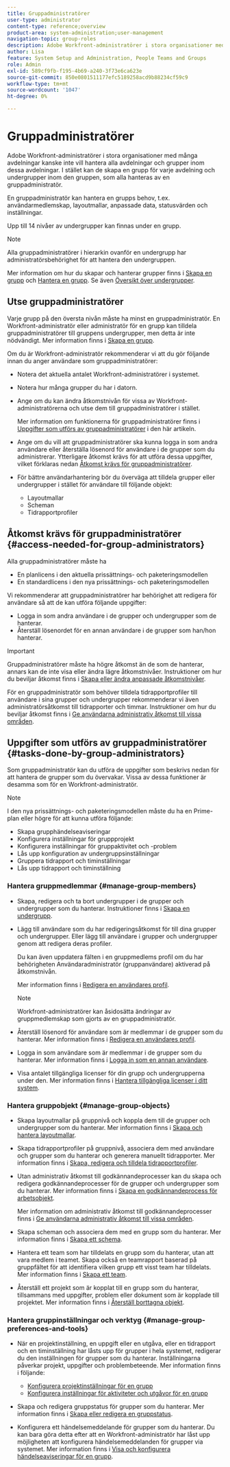 ```yaml
---
title: Gruppadministratörer
user-type: administrator
content-type: reference;overview
product-area: system-administration;user-management
navigation-topic: group-roles
description: Adobe Workfront-administratörer i stora organisationer med många avdelningar kanske inte vill hantera alla avdelningar och grupper inom dessa avdelningar. I stället kan de skapa en grupp för varje avdelning och undergrupper inom den gruppen, som alla hanteras av en gruppadministratör.
author: Lisa
feature: System Setup and Administration, People Teams and Groups
role: Admin
exl-id: 589cf9fb-f195-4b69-a240-3f73e6ca623e
source-git-commit: 850e0801511177efc5189258acd9b88234cf59c9
workflow-type: tm+mt
source-wordcount: '1047'
ht-degree: 0%

---
```


# Gruppadministratörer

<!-- Audited: 12/2023 -->

Adobe Workfront-administratörer i stora organisationer med många avdelningar kanske inte vill hantera alla avdelningar och grupper inom dessa avdelningar. I stället kan de skapa en grupp för varje avdelning och undergrupper inom den gruppen, som alla hanteras av en gruppadministratör.

En gruppadministratör kan hantera en grupps behov, t.ex. användarmedlemskap, layoutmallar, anpassade data, statusvärden och inställningar.

Upp till 14 nivåer av undergrupper kan finnas under en grupp.

>[!NOTE]
>
>Alla gruppadministratörer i hierarkin ovanför en undergrupp har administratörsbehörighet för att hantera den undergruppen.

Mer information om hur du skapar och hanterar grupper finns i [Skapa en grupp](../../../administration-and-setup/manage-groups/create-and-manage-groups/create-a-group.md) och [Hantera en grupp](../../../administration-and-setup/manage-groups/create-and-manage-groups/manage-a-group.md). Se även [Översikt över undergrupper](../../../administration-and-setup/manage-groups/groups-overview/subgroups.md).

## Utse gruppadministratörer

Varje grupp på den översta nivån måste ha minst en gruppadministratör. En Workfront-administratör eller administratör för en grupp kan tilldela gruppadministratörer till gruppens undergrupper, men detta är inte nödvändigt. Mer information finns i [Skapa en grupp](../../../administration-and-setup/manage-groups/create-and-manage-groups/create-a-group.md).

Om du är Workfront-administratör rekommenderar vi att du gör följande innan du anger användare som gruppadministratörer:

* Notera det aktuella antalet Workfront-administratörer i systemet.
* Notera hur många grupper du har i datorn.
* Ange om du kan ändra åtkomstnivån för vissa av Workfront-administratörerna och utse dem till gruppadministratörer i stället.

  Mer information om funktionerna för gruppadministratörer finns i [Uppgifter som utförs av gruppadministratörer](#tasks-done-by-group-administrators) i den här artikeln.

* Ange om du vill att gruppadministratörer ska kunna logga in som andra användare eller återställa lösenord för användare i de grupper som du administrerar. Ytterligare åtkomst krävs för att utföra dessa uppgifter, vilket förklaras nedan [Åtkomst krävs för gruppadministratörer](#access-needed-for-group-administrators).
* För bättre användarhantering bör du överväga att tilldela grupper eller undergrupper i stället för användare till följande objekt:

   * Layoutmallar
   * Scheman
   * Tidrapportprofiler

## Åtkomst krävs för gruppadministratörer {#access-needed-for-group-administrators}

Alla gruppadministratörer måste ha

* En planlicens i den aktuella prissättnings- och paketeringsmodellen
* En standardlicens i den nya prissättnings- och paketeringsmodellen

Vi rekommenderar att gruppadministratörer har behörighet att redigera för användare så att de kan utföra följande uppgifter:

* Logga in som andra användare i de grupper och undergrupper som de hanterar.
* Återställ lösenordet för en annan användare i de grupper som han/hon hanterar.

>[!IMPORTANT]
>
>Gruppadministratörer måste ha högre åtkomst än de som de hanterar, annars kan de inte visa eller ändra lägre åtkomstnivåer.
>Instruktioner om hur du beviljar åtkomst finns i [Skapa eller ändra anpassade åtkomstnivåer](../../../administration-and-setup/add-users/configure-and-grant-access/create-modify-access-levels.md).

För en gruppadministratör som behöver tilldela tidrapportprofiler till användare i sina grupper och undergrupper rekommenderar vi även administratörsåtkomst till tidrapporter och timmar. Instruktioner om hur du beviljar åtkomst finns i [Ge användarna administrativ åtkomst till vissa områden](../../../administration-and-setup/add-users/configure-and-grant-access/grant-users-admin-access-certain-areas.md).

## Uppgifter som utförs av gruppadministratörer {#tasks-done-by-group-administrators}

Som gruppadministratör kan du utföra de uppgifter som beskrivs nedan för att hantera de grupper som du övervakar. Vissa av dessa funktioner är desamma som för en Workfront-administratör.

>[!NOTE]
>
>I den nya prissättnings- och paketeringsmodellen måste du ha en Prime-plan eller högre för att kunna utföra följande:
>
> * Skapa grupphändelseaviseringar
> * Konfigurera inställningar för gruppprojekt
> * Konfigurera inställningar för gruppaktivitet och -problem
> * Lås upp konfiguration av undergruppsinställningar
> * Gruppera tidrapport och timinställningar
> * Lås upp tidrapport och timinställning

### Hantera gruppmedlemmar {#manage-group-members}

* Skapa, redigera och ta bort undergrupper i de grupper och undergrupper som du hanterar. Instruktioner finns i [Skapa en undergrupp](../../../administration-and-setup/manage-groups/create-and-manage-subgroups/create-a-subgroup.md).
* Lägg till användare som du har redigeringsåtkomst för till dina grupper och undergrupper. Eller lägg till användare i grupper och undergrupper genom att redigera deras profiler.

  Du kan även uppdatera fälten i en gruppmedlems profil om du har behörigheten Användaradministratör (gruppanvändare) aktiverad på åtkomstnivån.

  Mer information finns i [Redigera en användares profil](../../../administration-and-setup/add-users/create-and-manage-users/edit-a-users-profile.md).

  >[!NOTE]
  >
  >Workfront-administratörer kan åsidosätta ändringar av gruppmedlemskap som gjorts av en gruppadministratör.

* Återställ lösenord för användare som är medlemmar i de grupper som du hanterar. Mer information finns i [Redigera en användares profil](../../../administration-and-setup/add-users/create-and-manage-users/edit-a-users-profile.md).
* Logga in som användare som är medlemmar i de grupper som du hanterar. Mer information finns i [Logga in som en annan användare](../../../administration-and-setup/add-users/create-and-manage-users/log-in-as-another-user.md).
* Visa antalet tillgängliga licenser för din grupp och undergrupperna under den. Mer information finns i [Hantera tillgängliga licenser i ditt system](../../../administration-and-setup/get-started-wf-administration/manage-available-licenses-in-your-system.md).

### Hantera gruppobjekt {#manage-group-objects}

* Skapa layoutmallar på gruppnivå och koppla dem till de grupper och undergrupper som du hanterar. Mer information finns i [Skapa och hantera layoutmallar](../../../administration-and-setup/customize-workfront/use-layout-templates/create-and-manage-layout-templates.md).
* Skapa tidrapportprofiler på gruppnivå, associera dem med användare och grupper som du hanterar och generera manuellt tidrapporter. Mer information finns i [Skapa, redigera och tilldela tidrapportprofiler](../../../timesheets/create-and-manage-timesheets/create-timesheet-profiles.md).
* Utan administrativ åtkomst till godkännandeprocesser kan du skapa och redigera godkännandeprocesser för de grupper och undergrupper som du hanterar. Mer information finns i [Skapa en godkännandeprocess för arbetsobjekt](../../../administration-and-setup/customize-workfront/configure-approval-milestone-processes/create-approval-processes.md).

  Mer information om administrativ åtkomst till godkännandeprocesser finns i [Ge användarna administrativ åtkomst till vissa områden](../../../administration-and-setup/add-users/configure-and-grant-access/grant-users-admin-access-certain-areas.md).

* Skapa scheman och associera dem med en grupp som du hanterar. Mer information finns i [Skapa ett schema](../../../administration-and-setup/set-up-workfront/configure-timesheets-schedules/create-schedules.md).
* Hantera ett team som har tilldelats en grupp som du hanterar, utan att vara medlem i teamet. Skapa också en teamrapport baserad på gruppfältet för att identifiera vilken grupp ett visst team har tilldelats. Mer information finns i [Skapa ett team](../../../people-teams-and-groups/create-and-manage-teams/create-a-team.md).
* Återställ ett projekt som är kopplat till en grupp som du hanterar, tillsammans med uppgifter, problem eller dokument som är kopplade till projektet. Mer information finns i [Återställ borttagna objekt](../../../administration-and-setup/manage-workfront/manage-deleted-items/restore-deleted-items.md).

### Hantera gruppinställningar och verktyg {#manage-group-preferences-and-tools}

* När en projektinställning, en uppgift eller en utgåva, eller en tidrapport och en timinställning har låsts upp för grupper i hela systemet, redigerar du den inställningen för grupper som du hanterar. Inställningarna påverkar projekt, uppgifter och problembeteende. Mer information finns i följande:

   * [Konfigurera projektinställningar för en grupp](../../../administration-and-setup/manage-groups/create-and-manage-groups/configure-project-preferences-group.md)
   * [Konfigurera inställningar för aktiviteter och utgåvor för en grupp](../../../administration-and-setup/manage-groups/create-and-manage-groups/configure-task-issue-preferences-group.md)

* Skapa och redigera gruppstatus för grupper som du hanterar. Mer information finns i [Skapa eller redigera en gruppstatus](../../../administration-and-setup/manage-groups/manage-group-statuses/create-or-edit-a-group-status.md).
* Konfigurera ett händelsemeddelande för grupper som du hanterar. Du kan bara göra detta efter att en Workfront-administratör har låst upp möjligheten att konfigurera händelsemeddelanden för grupper via systemet. Mer information finns i [Visa och konfigurera händelseaviseringar för en grupp](../../../administration-and-setup/manage-groups/create-and-manage-groups/view-and-configure-event-notifications-group.md).
